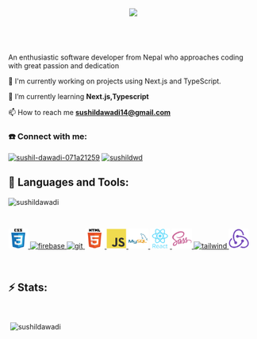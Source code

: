
<h1 align="center">
    <img src="https://readme-typing-svg.herokuapp.com/?font=Righteous&size=35&center=true&vCenter=true&width=500&height=60&duration=5000&lines=Hi+There!+👋;+I'm+Sushil+Dawadi!;" />
</h1>
<br/>


<br/>

<div align="left">

 An enthusiastic software developer from Nepal  who approaches coding with great passion and dedication

 
 🔭 I'm currently working on projects using Next.js and TypeScript.
 
 🌱 I’m currently learning **Next.js,Typescript**

 📫 How to reach me **sushildawadi14@gmail.com**

 
 
 </div>
 


<h3 align="left">☎️ Connect with me:</h3>
<p align="left">
<a href="https://linkedin.com/in/sushil-dawadi-071a21259" target="blank"><img align="center" src="https://raw.githubusercontent.com/rahuldkjain/github-profile-readme-generator/master/src/images/icons/Social/linked-in-alt.svg" alt="sushil-dawadi-071a21259" height="30" width="40" /></a>
<a href="https://instagram.com/sushildwd" target="blank"><img align="center" src="https://raw.githubusercontent.com/rahuldkjain/github-profile-readme-generator/master/src/images/icons/Social/instagram.svg" alt="sushildwd" height="30" width="40" /></a>

</p>

 
 
<h2 align="left">🩻 Languages and Tools:</h2>
<div align=center"><p align="left"><img align="center" src="https://github-readme-stats.vercel.app/api/top-langs?username=sushildawadi&show_icons=true&locale=en&layout=compact"     alt="sushildawadi" /></p> </div>
<br/>
<div align="center">
    <p align="left"> <a href="https://www.w3schools.com/css/" target="_blank" rel="noreferrer"> <img src="https://raw.githubusercontent.com/devicons/devicon/master/icons/css3/css3-original-wordmark.svg" alt="css3" width="40" height="40"  /> </a> <a href="https://firebase.google.com/" target="_blank" rel="noreferrer"> <img src="https://www.vectorlogo.zone/logos/firebase/firebase-icon.svg" alt="firebase" width="40" height="40"/> </a> <a href="https://git-scm.com/" target="_blank" rel="noreferrer"> <img src="https://www.vectorlogo.zone/logos/git-scm/git-scm-icon.svg" alt="git" width="40" height="40"/> </a> <a href="https://www.w3.org/html/" target="_blank" rel="noreferrer"> <img src="https://raw.githubusercontent.com/devicons/devicon/master/icons/html5/html5-original-wordmark.svg" alt="html5" width="40" height="40"/> </a> <a href="https://developer.mozilla.org/en-US/docs/Web/JavaScript" target="_blank" rel="noreferrer"> <img src="https://raw.githubusercontent.com/devicons/devicon/master/icons/javascript/javascript-original.svg" alt="javascript" width="40" height="40"/> </a> <a href="https://www.mysql.com/" target="_blank" rel="noreferrer"> <img src="https://raw.githubusercontent.com/devicons/devicon/master/icons/mysql/mysql-original-wordmark.svg" alt="mysql" width="40" height="40"/> </a> <a href="https://reactjs.org/" target="_blank" rel="noreferrer"> <img src="https://raw.githubusercontent.com/devicons/devicon/master/icons/react/react-original-wordmark.svg" alt="react" width="40" height="40"/> </a> <a href="https://sass-lang.com" target="_blank" rel="noreferrer"> <img src="https://raw.githubusercontent.com/devicons/devicon/master/icons/sass/sass-original.svg" alt="sass" width="40" height="40"/> </a> <a href="https://tailwindcss.com/" target="_blank" rel="noreferrer"> <img src="https://www.vectorlogo.zone/logos/tailwindcss/tailwindcss-icon.svg" alt="tailwind" width="40" height="40"/> </a><a href="https://redux.js.org" target="_blank" rel="noreferrer"> <img src="https://raw.githubusercontent.com/devicons/devicon/master/icons/redux/redux-original.svg" alt="redux" width="40" height="40"/> </a> </p>
</div>

<br/>




<h2 align="left">⚡ Stats:</h2>
<br>
<div align=center>

 <p align="left">&nbsp;<img align="center" src="https://github-readme-stats.vercel.app/api?username=sushildawadi&show_icons=true&locale=en" alt="sushildawadi" /></p>

  <br/>
  
</div>

<br/><br/>
<br/>
